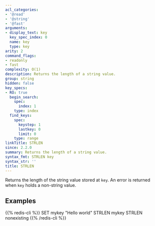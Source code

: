 ```yaml
---
acl_categories:
- '@read'
- '@string'
- '@fast'
arguments:
- display_text: key
  key_spec_index: 0
  name: key
  type: key
arity: 2
command_flags:
- readonly
- fast
complexity: O(1)
description: Returns the length of a string value.
group: string
hidden: false
key_specs:
- RO: true
  begin_search:
    spec:
      index: 1
    type: index
  find_keys:
    spec:
      keystep: 1
      lastkey: 0
      limit: 0
    type: range
linkTitle: STRLEN
since: 2.2.0
summary: Returns the length of a string value.
syntax_fmt: STRLEN key
syntax_str: ''
title: STRLEN
---
```

Returns the length of the string value stored at `key`.
An error is returned when `key` holds a non-string value.

## Examples

{{% redis-cli %}}
SET mykey "Hello world"
STRLEN mykey
STRLEN nonexisting
{{% /redis-cli %}}


